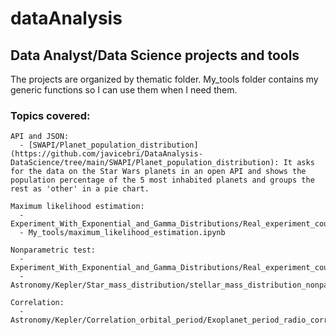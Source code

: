 # dataAnalysis
## Data Analyst/Data Science projects and tools

The projects are organized by thematic folder.
My_tools folder contains my generic functions so I can use them when I need them.

### Topics covered:

    API and JSON: 
      - [SWAPI/Planet_population_distribution](https://github.com/javicebri/DataAnalysis-DataScience/tree/main/SWAPI/Planet_population_distribution): It asks for the data on the Star Wars planets in an open API and shows the population percentage of the 5 most inhabited planets and groups the rest as 'other' in a pie chart. 
    
    Maximum likelihood estimation:
      - Experiment_With_Exponential_and_Gamma_Distributions/Real_experiment_counting_cars_Exponential_Gamma_MLikelihood_and_nonparametric_test.ipynb 
      - My_tools/maximum_likelihood_estimation.ipynb
      
    Nonparametric test:
      - Experiment_With_Exponential_and_Gamma_Distributions/Real_experiment_counting_cars_Exponential_Gamma_MLikelihood_and_nonparametric_test.ipynb    
      - Astronomy/Kepler/Star_mass_distribution/stellar_mass_distribution_nonparametric_test_kolmogorov_smirnov.ipynb
      
    Correlation:
      - Astronomy/Kepler/Correlation_orbital_period/Exoplanet_period_radio_correlation.ipynb
      
    

